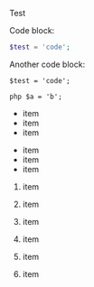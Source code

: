 Test

Code block:

```php
$test = 'code';
```

Another code block:

    $test = 'code';

```php $a = 'b'; ```

+ item
+ item
+ item

- item
- item
- item

1. item
1. item
1. item

1. item
2. item
3. item


